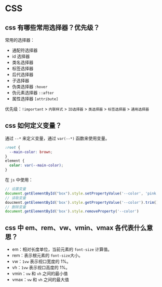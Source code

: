 # CSS

## css 有哪些常用选择器？优先级？
常用的选择器：
  - 通配符选择器
  - id 选择器
  - 类名选择器
  - 标签选择器
  - 后代选择器
  - 子选择器
  - 伪类选择器 `:hover`
  - 伪元素选择器 `::after`
  - 属性选择器 `[attribute]`

优先级：`!important` > `内联样式` > `ID选择器` > `类选择器` > `标签选择器` > `通用选择器`

## css 如何定义变量？
通过 `--*` 来定义变量，通过 `var(--*)` 函数来使用变量。

```css
:root {
  --main-color: brown;
}
element {
  color: var(--main-color);
}
```
在 `js` 中使用：
```javascript
// 设置变量
document.getElementById("box").style.setPropertyValue('--color', 'pink')
// 读取变量
doucment.getElementById('box').style.getPropertyValue('--color').trim()    //pink
// 删除变量
document.getElementById('box').style.removeProperty('--color')
```

## css 中 em、rem、vw、vmin、vmax 各代表什么意思？
- em：相对长度单位，当前元素的 `font-size` 计算值。
- rem：表示根元素的 `font-size`大小。
- vw：`1vw` 表示视口宽度的 1%。
- vh：`1vw` 表示视口高度的 1%。
- vmin：`vw` 和 `vh` 之间的最小值
- vmax：`vw` 和 `vh` 之间的最大值